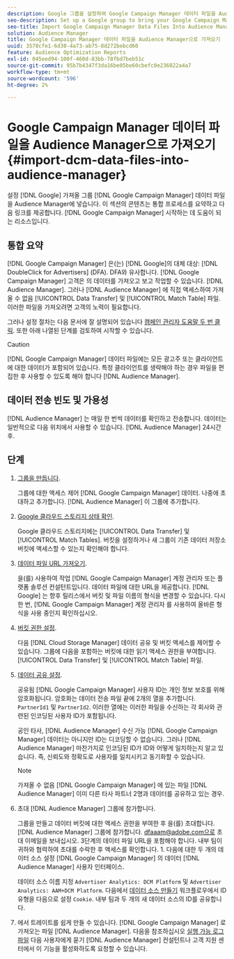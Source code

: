 ```yaml
---
description: Google 그룹을 설정하여 Google Campaign Manager 데이터 파일을 Audience Manager 상태로 만듭니다. 이 섹션의 콘텐츠는 통합 프로세스를 요약하고 시작하는 데 도움이 되는 Google Campaign Manager 리소스 링크를 제공합니다.
seo-description: Set up a Google group to bring your Google Campaign Manager data files into Audience Manager. The content in this section summarizes the integration process and provides you with links to Google Campaign Manager resources to help you get started.
seo-title: Import Google Campaign Manager Data Files Into Audience Manager
solution: Audience Manager
title: Google Campaign Manager 데이터 파일을 Audience Manager으로 가져오기
uuid: 3578cfe1-6d30-4a73-ab75-8d272bebcd60
feature: Audience Optimization Reports
exl-id: 045eed94-100f-460d-83bb-78fbd7beb51c
source-git-commit: 95b7b4347f3da16be05be60cbefc0e236022a4a7
workflow-type: tm+mt
source-wordcount: '596'
ht-degree: 2%

---
```


# Google Campaign Manager 데이터 파일을 Audience Manager으로 가져오기 {#import-dcm-data-files-into-audience-manager}

설정 [!DNL Google] 가져올 그룹 [!DNL Google Campaign Manager] 데이터 파일을 Audience Manager에 넣습니다. 이 섹션의 콘텐츠는 통합 프로세스를 요약하고 다음 링크를 제공합니다. [!DNL Google Campaign Manager] 시작하는 데 도움이 되는 리소스입니다.

## 통합 요약

[!DNL Google Campaign Manager] 은(는) [!DNL Google]의 대체 대상: [!DNL DoubleClick for Advertisers] (DFA). DFA와 유사합니다. [!DNL Google Campaign Manager] 고객은 의 데이터를 가져오고 보고 작업할 수 있습니다. [!DNL Audience Manager]. 그러나 [!DNL Audience Manager] 에 직접 액세스하여 가져올 수 없음 [!UICONTROL Data Transfer] 및 [!UICONTROL Match Table] 파일. 이러한 파일을 가져오려면 고객의 노력이 필요합니다.

그러나 설정 절차는 다음 문서에 잘 설명되어 있습니다 [캠페인 관리자 도움말 두 번 클릭](https://support.google.com/dcm/partner/answer/2941575?hl=en&amp;ref_topic=6107456). 또한 아래 나열된 단계를 검토하여 시작할 수 있습니다.

>[!CAUTION]
>
>[!DNL Google Campaign Manager] 데이터 파일에는 모든 광고주 또는 클라이언트에 대한 데이터가 포함되어 있습니다. 특정 클라이언트를 생략해야 하는 경우 파일을 편집한 후 사용할 수 있도록 해야 합니다 [!DNL Audience Manager].

## 데이터 전송 빈도 및 가용성

[!DNL Audience Manager] 는 매일 한 번씩 데이터를 확인하고 전송합니다. 데이터는 일반적으로 다음 위치에서 사용할 수 있습니다. [!DNL Audience Manager] 24시간 후.

## 단계

1. [그룹을 만듭니다](https://support.google.com/dcm/partner/answer/3370419?hl=en&amp;ref_topic=6107456).

   그룹에 대한 액세스 제어 [!DNL Google Campaign Manager] 데이터. 나중에 초대하고 추가합니다. [!DNL Audience Manager] 이 그룹에 추가합니다.

1. [Google 클라우드 스토리지 상태 확인](https://support.google.com/dcm/partner/answer/3370481?hl=en&amp;ref_topic=6107456).

   Google 클라우드 스토리지에는 [!UICONTROL Data Transfer] 및 [!UICONTROL Match Tables]. 버킷을 설정하거나 새 그룹이 기존 데이터 저장소 버킷에 액세스할 수 있는지 확인해야 합니다.

1. [데이터 파일 URL 가져오기](https://support.google.com/dcm/partner/answer/3370482?hl=en&amp;ref_topic=6107456).

   을(를) 사용하여 작업 [!DNL Google Campaign Manager] 계정 관리자 또는 플랫폼 솔루션 컨설턴트입니다. 데이터 파일에 대한 URL을 제공합니다. [!DNL Google] 는 향후 릴리스에서 버킷 및 파일 이름의 형식을 변경할 수 있습니다. 다시 한 번, [!DNL Google Campaign Manager] 계정 관리자 를 사용하여 올바른 형식을 사용 중인지 확인하십시오.

1. [버킷 권한 설정](https://cloud.google.com/storage/docs/cloud-console?csw=1#_bucketpermission).

   다음 [!DNL Cloud Storage Manager] 데이터 공유 및 버킷 액세스를 제어할 수 있습니다. 그룹에 다음을 포함하는 버킷에 대한 읽기 액세스 권한을 부여합니다. [!UICONTROL Data Transfer] 및 [!UICONTROL Match Table] 파일.

1. [데이터 공유 설정](https://support.google.com/dcm/partner/answer/6206106?hl=en).

   공유됨 [!DNL Google Campaign Manager] 사용자 ID는 개인 정보 보호를 위해 암호화됩니다. 암호화는 데이터 전송 파일 끝에 2개의 열을 추가합니다. `PartnerId1` 및 `PartnerId2`. 이러한 열에는 이러한 파일을 수신하는 각 회사와 관련된 인코딩된 사용자 ID가 포함됩니다.

   공인 타사, [!DNL Audience Manager] 수신 가능 [!DNL Google Campaign Manager] 데이터는 아니지만 ID는 디코딩할 수 없습니다. 그러나 [!DNL Audience Manager] 마찬가지로 인코딩된 ID가 ID와 어떻게 일치하는지 알고 있습니다. 즉, 신뢰도와 정확도로 사용자를 일치시키고 동기화할 수 있습니다.

   >[!NOTE]
   >가져올 수 없음 [!DNL Google Campaign Manager] 에 있는 파일 [!DNL Audience Manager] 이미 다른 타사 파트너 2명과 데이터를 공유하고 있는 경우.

1. 초대 [!DNL Audience Manager] 그룹에 참가합니다.

   그룹을 만들고 데이터 버킷에 대한 액세스 권한을 부여한 후 을(를) 초대합니다. [!DNL Audience Manager] 그룹에 참가합니다. dfaaam@adobe.com으로 초대 이메일을 보내십시오. 3단계의 데이터 파일 URL을 포함해야 합니다. 내부 팀이 귀하와 협력하여 초대를 수락한 후 액세스를 확인합니다. 1. 다음에 대한 두 개의 데이터 소스 설정 [!DNL Google Campaign Manager] 의 데이터 [!DNL Audience Manager] 사용자 인터페이스.

   데이터 소스 이름 지정 `Advertiser Analytics: DCM Platform` 및 `Advertiser Analytics: AAM+DCM Platform`. 다음에서 [데이터 소스 만들기](../../../features/manage-datasources.md#create-data-source) 워크플로우에서 ID 유형을 다음으로 설정 `Cookie`. 내부 팀과 두 개의 새 데이터 소스의 ID를 공유합니다.

1. 에서 트레이트를 쉽게 만들 수 있습니다. [!DNL Google Campaign Manager] 로 가져오는 파일 [!DNL Audience Manager]. 다음을 참조하십시오 [실행 가능 로그 파일](../../../integration/media-data-integration/actionable-log-files.md) 다음 사용자에게 묻기 [!DNL Audience Manager] 컨설턴트나 고객 지원 센터에서 이 기능을 활성화하도록 요청할 수 있습니다.
